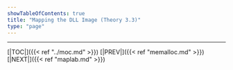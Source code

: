 ```yaml
---
showTableOfContents: true
title: "Mapping the DLL Image (Theory 3.3)"
type: "page"
---
```




---
[|TOC|]({{< ref "../moc.md" >}})
[|PREV|]({{< ref "memalloc.md" >}})
[|NEXT|]({{< ref "maplab.md" >}})
